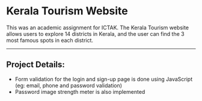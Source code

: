 # Kerala Tourism Website

This was an academic assignment for ICTAK. The Kerala Tourism website allows users to explore 14 districts in Kerala, and the user can find the 3 most famous spots in each district. 


---
## Project Details: 
- Form  validation for the login and sign-up page is done using JavaScript (eg: email, phone and password validation)
- Password image strength meter is also implemented



